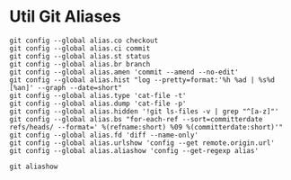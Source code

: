 # **Util Git Aliases**

    git config --global alias.co checkout
    git config --global alias.ci commit
    git config --global alias.st status
    git config --global alias.br branch
    git config --global alias.amen 'commit --amend --no-edit'
    git config --global alias.hist "log --pretty=format:'%h %ad | %s%d [%an]' --graph --date=short"
    git config --global alias.type 'cat-file -t'
    git config --global alias.dump 'cat-file -p'
    git config --global alias.hidden '!git ls-files -v | grep "^[a-z]"'
    git config --global alias.bs "for-each-ref --sort=committerdate refs/heads/ --format=' %(refname:short) %09 %(committerdate:short)'"
    git config --global alias.fd 'diff --name-only'
    git config --global alias.urlshow 'config --get remote.origin.url'
    git config --global alias.aliashow 'config --get-regexp alias'

    git aliashow
    
